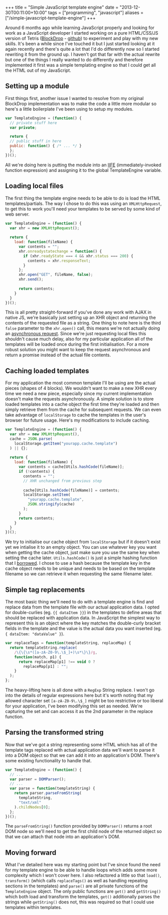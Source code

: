 +++
title = "Simple JavaScript template engine"
date = "2013-12-30T00:11:00+10:00"
tags = ["programming", "javascript"]
aliases = ["/simple-javascript-template-engine"]
+++

Around 6 months ago while learning JavaScript properly and looking for work as a JavaScript developer I started working on a pure HTML/CSS/JS version of Tetris ([BlockDrop](https://blockdrop.bkbooth.me) - [github](https://github.com/bkbooth/BlockDrop)) to experiment and play with my new skills. It's been a while since I've touched it but I just started looking at it again recently and there's quite a lot that I'd do differently now so I started rewriting it from the ground up. I haven't got that far with the actual rewrite but one of the things I really wanted to do differently and therefore implemented it first was a simple templating engine so that I could get all the HTML out of my JavaScript.


## Setting up a module

First things first, another issue I wanted to resolve from my original BlockDrop implementation was to make the code a little more modular so here's a little boilerplate I've been using to setup my modules.

```javascript
var TemplateEngine = (function() {
  // private stuff here
  var private;

  return {
  // public stuff in here
  public: function() { /* ... */ }
  };
})();
```

All we're doing here is putting the module into an [IIFE](http://en.wikipedia.org/wiki/Immediately-invoked_function_expression) (immediately-invoked function expression) and assigning it to the global TemplateEngine variable.


## Loading local files

The first thing the template engine needs to be able to do is load the HTML templates/partials. The way I chose to do this was using an `XMLHttpRequest`, to get this to work you'll need your templates to be served by some kind of web server.

```javascript
var TemplateEngine = (function() {
  var xhr = new XMLHttpRequest();
  
  return {
    load: function(fileName) {
      var contents = "";
      xhr.onreadystatechange = function() {
        if (xhr.readyState === 4 && xhr.status === 200) {
          contents = xhr.responseText;
        }
      };
      xhr.open("GET", fileName, false);
      xhr.send();
      
      return contents;
    }
  }
})();
```

This is all pretty straight-forward if you've done any work with AJAX in native JS, we're basically just setting up an XHR object and returning the contents of the requested file as a string. One thing to note here is the third `false` parameter to the `xhr.open()` call, this means we're not actually doing an [asynchronous request](https://developer.mozilla.org/en-US/docs/Web/API/XMLHttpRequest#open()). Since we're just requesting local files this shouldn't cause much delay, also for my particular application all of the templates will be loaded once during the first initialisation. For a more robust solution you might want to keep the request asynchronous and return a promise instead of the actual file contents.


## Caching loaded templates

For my application the most common template I'll be using are the actual pieces (shapes of 4 blocks). We wouldn't want to make a new XHR every time we need a new piece, especially since my current implementation doesn't make the requests asynchronously. A simple solution is to store loaded templates into a cache object the first time they're loaded and then simply retrieve them from the cache for subsequent requests. We can even take advantage of `localStorage` to cache the templates in the user's browser for future usage. Here's my modifications to include caching.

```javascript
var TemplateEngine = (function() {
  var xhr = new XMLHttpRequest(),
  cache = JSON.parse(
    localStorage.getItem("yourapp.cache.template")
  ) || {};
  
  return {
    load: function(fileName) {
      var contents = cache[Utils.hashCode(fileName)];
      if (!contents) {
        contents = "";
        // XHR unchanged from previous step
        
        cache[Utils.hashCode(fileName)] = contents;
        localStorage.setItem(
          "yourapp.cache.template",
          JSON.stringify(cache)
        );
      }
      return contents;
    }
  }
})();
```

We try to initialise our cache object from `localStorage` but if it doesn't exist yet we intialise it to an empty object. You can use whatever key you want when getting the cache object, just make sure you use the same key when setting the cache later. `Utils.hashCode()` is just a simple hashing function that I [borrowed](http://werxltd.com/wp/2010/05/13/javascript-implementation-of-javas-string-hashcode-method/). I chose to use a hash because the template key in the cache object needs to be unique and needs to be based on the template filename so we can retrieve it when requesting the same filename later.


## Simple tag replacements

The most basic thing we'll need to do with a template engine is find and replace data from the template file with our actual application data. I opted for double-curlies (eg. `{{ dataItem }}`) in the templates to define areas that should be replaced with application data. In JavaScript the simplest way to represent this is an object where the key matches the double-curly bracket fields in the template and the value is the actual data you want inserted (eg. `{ dataItem: "dataValue" }`).

```javascript
var replaceTags = function(templateString, replaceMap) {
  return templateString.replace(
    /\{\{\s*([a-zA-Z0-9\.\$_]+)\s*\}\}/g,
    function(match, p1) {
      return replaceMap[p1] !== void 0 ?
        replaceMap[p1] : "";
    }
  );
};
```

The heavy-lifting here is all done with a `RegExp` String replace. I won't go into the details of regular expressions here but it's worth noting that my allowed character set `[a-zA-Z0-9\.\$_]` might be too restrictive or too liberal for your application, I've been modifying this set as needed. We're capturing the set and can access it as the 2nd parameter in the replace function.


## Parsing the transformed string

Now that we've got a string representing some HTML which has all of the template tags replaced with actual application data we'll want to parse it into a DOM object so that we can add it into an application's DOM. There's some existing functionality to handle that.

```javascript
var TemplateEngine = (function() {
  // ...
  var parser = DOMParser();
  // ...
  var parse = function(templateString) {
    return parser.parseFromString(
      templateString,
      "text/xml"
    ).childNodes[0];
  };
})();
```

The `parseFromString()` function provided by `DOMParser()` returns a root DOM node so we'll need to get the first child node of the returned object so that we can attach that node into an application's DOM.


## Moving forward

What I've detailed here was my starting point but I've since found the need for my template engine to be able to handle loops which adds some more complexity which I won't cover here. I also refactored a little so that `load()`, `transform()` (which calls `replaceTags()` as well as handling repeating sections in the templates) and `parse()` are all private functions of the `TemplateEngine` object. The only public functions are `get()` and `getString()` which both load and transform the templates, `get()` additionally parses the strings while `getString()` does not, this was required so that I could use templates within templates.

